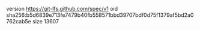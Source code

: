 version https://git-lfs.github.com/spec/v1
oid sha256:b5d6839e713fe7479b40fb558571bbd39707bdf0d75f1379af5bd2a0762cab5e
size 13607
